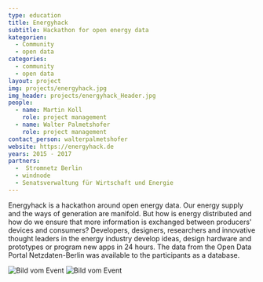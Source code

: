 ```yaml
---
type: education
title: Energyhack
subtitle: Hackathon for open energy data
kategorien:
  - Community
  - open data
categories:
  - community
  - open data
layout: project
img: projects/energyhack.jpg
img_header: projects/energyhack_Header.jpg
people:
  - name: Martin Koll
    role: project management
  - name: Walter Palmetshofer
    role: project management
contact_person: walterpalmetshofer
website: https://energyhack.de
years: 2015 - 2017
partners:
  -  Stromnetz Berlin
  - windnode
  - Senatsverwaltung für Wirtschaft und Energie
---
```


Energyhack is a hackathon around open energy data. Our energy supply and the ways of generation are manifold. But how is energy distributed and how do we ensure that more information is exchanged between producers' devices and consumers? Developers, designers, researchers and innovative thought leaders in the energy industry develop ideas, design hardware and prototypes or program new apps in 24 hours. The data from the Open Data Portal Netzdaten-Berlin was available to the participants as a database.

<div class="two-img offset-lg-2">
  <img alt="Bild vom Event" src="/files/projects/energyhack_img_1.jpg">
  <img alt="Bild vom Event" src="/files/projects/energyhack_img_2.jpg">
</div>